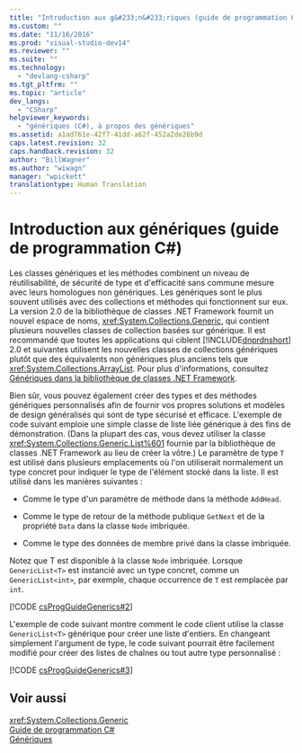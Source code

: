 ```yaml
---
title: "Introduction aux g&#233;n&#233;riques (guide de programmation C#) | Microsoft Docs"
ms.custom: ""
ms.date: "11/16/2016"
ms.prod: "visual-studio-dev14"
ms.reviewer: ""
ms.suite: ""
ms.technology: 
  - "devlang-csharp"
ms.tgt_pltfrm: ""
ms.topic: "article"
dev_langs: 
  - "CSharp"
helpviewer_keywords: 
  - "génériques (C#), à propos des génériques"
ms.assetid: a1ad761e-42f7-41dd-a62f-452a2de26b9d
caps.latest.revision: 32
caps.handback.revision: 32
author: "BillWagner"
ms.author: "wiwagn"
manager: "wpickett"
translationtype: Human Translation
---
```

# Introduction aux g&#233;n&#233;riques (guide de programmation C#)
Les classes génériques et les méthodes combinent un niveau de réutilisabilité, de sécurité de type et d'efficacité sans commune mesure avec leurs homologues non génériques.  Les génériques sont le plus souvent utilisés avec des collections et méthodes qui fonctionnent sur eux.  La version 2.0 de la bibliothèque de classes .NET Framework fournit un nouvel espace de noms, <xref:System.Collections.Generic>, qui contient plusieurs nouvelles classes de collection basées sur générique.  Il est recommandé que toutes les applications qui ciblent [!INCLUDE[dnprdnshort](../../../csharp/getting-started/includes/dnprdnshort_md.md)] 2.0 et suivantes utilisent les nouvelles classes de collections génériques plutôt que des équivalents non génériques plus anciens tels que <xref:System.Collections.ArrayList>.  Pour plus d'informations, consultez [Génériques dans la bibliothèque de classes .NET Framework](../../../csharp/programming-guide/generics/generics-in-the-net-framework-class-library.md).  
  
 Bien sûr, vous pouvez également créer des types et des méthodes génériques personnalisés afin de fournir vos propres solutions et modèles de design généralisés qui sont de type sécurisé et efficace.  L'exemple de code suivant emploie une simple classe de liste liée générique à des fins de démonstration.  \(Dans la plupart des cas, vous devez utiliser la classe <xref:System.Collections.Generic.List%601> fournie par la bibliothèque de classes .NET Framework au lieu de créer la vôtre.\) Le paramètre de type `T` est utilisé dans plusieurs emplacements où l'on utiliserait normalement un type concret pour indiquer le type de l'élément stocké dans la liste.  Il est utilisé dans les manières suivantes :  
  
-   Comme le type d'un paramètre de méthode dans la méthode `AddHead`.  
  
-   Comme le type de retour de la méthode publique `GetNext` et de la propriété `Data` dans la classe `Node` imbriquée.  
  
-   Comme le type des données de membre privé dans la classe imbriquée.  
  
 Notez que T est disponible à la classe `Node` imbriquée.  Lorsque `GenericList<T>` est instancié avec un type concret, comme un `GenericList<int>`, par exemple, chaque occurrence de `T` est remplacée par `int`.  
  
 [!CODE [csProgGuideGenerics#2](../CodeSnippet/VS_Snippets_VBCSharp/csProgGuideGenerics#2)]  
  
 L'exemple de code suivant montre comment le code client utilise la classe `GenericList<T>` générique pour créer une liste d'entiers.  En changeant simplement l'argument de type, le code suivant pourrait être facilement modifié pour créer des listes de chaînes ou tout autre type personnalisé :  
  
 [!CODE [csProgGuideGenerics#3](../CodeSnippet/VS_Snippets_VBCSharp/csProgGuideGenerics#3)]  
  
## Voir aussi  
 <xref:System.Collections.Generic>   
 [Guide de programmation C\#](../../../csharp/programming-guide/index.md)   
 [Génériques](../../../csharp/programming-guide/generics/index.md)
